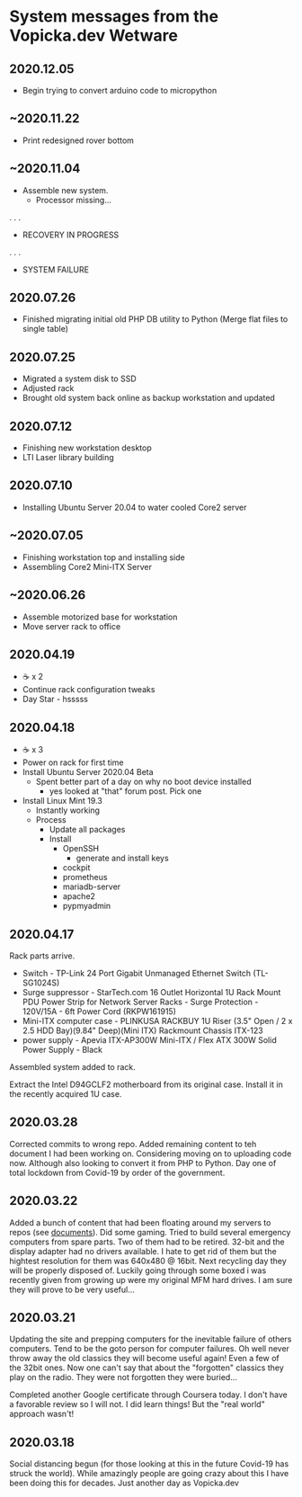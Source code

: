 # System messages from the Vopicka.dev Wetware

## 2020.12.05

* Begin trying to convert arduino code to micropython

## ~2020.11.22

* Print redesigned rover bottom

## ~2020.11.04

* Assemble new system.
  * Processor missing...

.
.
.

* RECOVERY IN PROGRESS

.
.
.

* SYSTEM FAILURE

## 2020.07.26

* Finished migrating initial old PHP DB utility to Python (Merge flat files to single table)

## 2020.07.25

* Migrated a system disk to SSD
* Adjusted rack
* Brought old system back online as backup workstation and updated

## 2020.07.12

* Finishing new workstation desktop
* LTI Laser library building

## 2020.07.10

* Installing Ubuntu Server 20.04 to water cooled Core2 server

## ~2020.07.05

* Finishing workstation top and installing side
* Assembling Core2 Mini-ITX Server

## ~2020.06.26

* Assemble motorized base for workstation
* Move server rack to office

## 2020.04.19

* :coffee: x 2
* Continue rack configuration tweaks
* Day Star - hsssss

## 2020.04.18

* :coffee: x 3
* Power on rack for first time
* Install Ubuntu Server 2020.04 Beta
  * Spent better part of a day on why no boot device installed
    * yes looked at "that" forum post.  Pick one
* Install Linux Mint 19.3
  * Instantly working
  * Process
    * Update all packages
    * Install
      * OpenSSH
        * generate and install keys
      * cockpit
      * prometheus
      * mariadb-server
      * apache2
      * pypmyadmin

## 2020.04.17

Rack parts arrive.

* Switch - TP-Link 24 Port Gigabit Unmanaged Ethernet Switch (TL-SG1024S)
* Surge suppressor - StarTech.com 16 Outlet Horizontal 1U Rack Mount PDU Power Strip for Network Server Racks - Surge Protection - 120V/15A - 6ft Power Cord (RKPW161915)
* Mini-ITX computer case - PLINKUSA RACKBUY 1U Riser (3.5" Open / 2 x 2.5 HDD Bay)(9.84" Deep)(Mini ITX) Rackmount Chassis ITX-123
* power supply - Apevia ITX-AP300W Mini-ITX / Flex ATX 300W Solid Power Supply - Black

Assembled system added to rack.

Extract the Intel D94GCLF2 motherboard from its original case.  Install it in the recently acquired 1U case.

## 2020.03.28

Corrected commits to wrong repo.  Added remaining content to teh document I had been working on.  Considering moving on to uploading code now.  Although also looking to convert it from PHP to Python.  Day one of total lockdown from Covid-19 by order of the government.

## 2020.03.22

Added a bunch of content that had been floating around my servers to repos (see [documents](/home/vopicka/documents)).  Did some gaming.  Tried to build several emergency computers from spare parts.  Two of them had to be retired.  32-bit and the display adapter had no drivers available.  I hate to get rid of them but the hightest resolution for them was 640x480 @ 16bit.  Next recycling day they will be properly disposed of.  Luckily going through some boxed i was recently given from growing up were my original MFM hard drives.  I am sure they will prove to be very useful...

## 2020.03.21

Updating the site and prepping computers for the inevitable failure of others computers.  Tend to be the goto person for computer failures.  Oh well never throw away the old classics they will become useful again! Even a few of the 32bit ones.  Now one can't say that about the "forgotten" classics they play on the radio.  They were not forgotten they were buried...

Completed another Google certificate through Coursera today.  I don't have a favorable review so I will not.  I did learn things! But the "real world" approach wasn't!

## 2020.03.18

Social distancing begun (for those looking at this in the future Covid-19 has struck the world).  While amazingly people are going crazy about this I have been doing this for decades.  Just another day as Vopicka.dev
